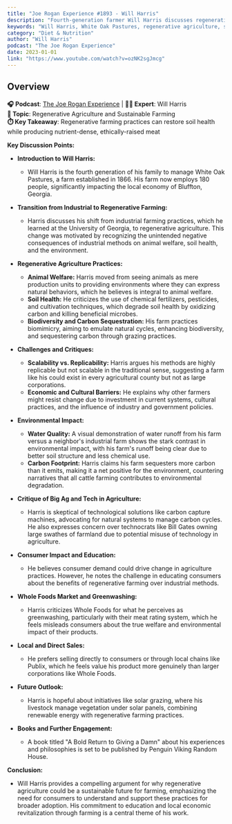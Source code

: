 ```yaml
---
title: "Joe Rogan Experience #1893 - Will Harris"
description: "Fourth-generation farmer Will Harris discusses regenerative agriculture, sustainable farming practices, and the White Oak Pastures approach to ethical meat production."
keywords: "Will Harris, White Oak Pastures, regenerative agriculture, sustainable farming, Joe Rogan, ethical meat, farming practices"
category: "Diet & Nutrition"
author: "Will Harris"
podcast: "The Joe Rogan Experience"
date: 2023-01-01
link: "https://www.youtube.com/watch?v=ozNK2sgJmcg"
---
```


## Overview

**🎧 Podcast**: [The Joe Rogan Experience](https://open.spotify.com/show/4rOoJ6Egrf8K2IrywzwOMk) | **👨‍🌾 Expert**: Will Harris  
**🎯 Topic**: Regenerative Agriculture and Sustainable Farming  
**⏱️ Key Takeaway**: Regenerative farming practices can restore soil health while producing nutrient-dense, ethically-raised meat

**Key Discussion Points:**

- **Introduction to Will Harris:**
  - Will Harris is the fourth generation of his family to manage White Oak Pastures, a farm established in 1866. His farm now employs 180 people, significantly impacting the local economy of Bluffton, Georgia.

- **Transition from Industrial to Regenerative Farming:**
  - Harris discusses his shift from industrial farming practices, which he learned at the University of Georgia, to regenerative agriculture. This change was motivated by recognizing the unintended negative consequences of industrial methods on animal welfare, soil health, and the environment.

- **Regenerative Agriculture Practices:**
  - **Animal Welfare:** Harris moved from seeing animals as mere production units to providing environments where they can express natural behaviors, which he believes is integral to animal welfare.
  - **Soil Health:** He criticizes the use of chemical fertilizers, pesticides, and cultivation techniques, which degrade soil health by oxidizing carbon and killing beneficial microbes.
  - **Biodiversity and Carbon Sequestration:** His farm practices biomimicry, aiming to emulate natural cycles, enhancing biodiversity, and sequestering carbon through grazing practices.

- **Challenges and Critiques:**
  - **Scalability vs. Replicability:** Harris argues his methods are highly replicable but not scalable in the traditional sense, suggesting a farm like his could exist in every agricultural county but not as large corporations.
  - **Economic and Cultural Barriers:** He explains why other farmers might resist change due to investment in current systems, cultural practices, and the influence of industry and government policies.

- **Environmental Impact:**
  - **Water Quality:** A visual demonstration of water runoff from his farm versus a neighbor's industrial farm shows the stark contrast in environmental impact, with his farm's runoff being clear due to better soil structure and less chemical use.
  - **Carbon Footprint:** Harris claims his farm sequesters more carbon than it emits, making it a net positive for the environment, countering narratives that all cattle farming contributes to environmental degradation.

- **Critique of Big Ag and Tech in Agriculture:**
  - Harris is skeptical of technological solutions like carbon capture machines, advocating for natural systems to manage carbon cycles. He also expresses concern over technocrats like Bill Gates owning large swathes of farmland due to potential misuse of technology in agriculture.

- **Consumer Impact and Education:**
  - He believes consumer demand could drive change in agriculture practices. However, he notes the challenge in educating consumers about the benefits of regenerative farming over industrial methods.

- **Whole Foods Market and Greenwashing:**
  - Harris criticizes Whole Foods for what he perceives as greenwashing, particularly with their meat rating system, which he feels misleads consumers about the true welfare and environmental impact of their products.

- **Local and Direct Sales:**
  - He prefers selling directly to consumers or through local chains like Publix, which he feels value his product more genuinely than larger corporations like Whole Foods.

- **Future Outlook:**
  - Harris is hopeful about initiatives like solar grazing, where his livestock manage vegetation under solar panels, combining renewable energy with regenerative farming practices.

- **Books and Further Engagement:**
  - A book titled "A Bold Return to Giving a Damn" about his experiences and philosophies is set to be published by Penguin Viking Random House.

**Conclusion:**
- Will Harris provides a compelling argument for why regenerative agriculture could be a sustainable future for farming, emphasizing the need for consumers to understand and support these practices for broader adoption. His commitment to education and local economic revitalization through farming is a central theme of his work.
